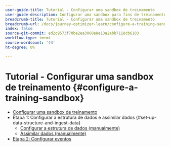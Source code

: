 ```yaml
---
user-guide-title: Tutorial - Configurar uma sandbox de treinamento
user-guide-description: Configurar uma sandbox para fins de treinamento
breadcrumb-title: Tutorial - Configurar uma sandbox de treinamento
breadcrumb-url: /docs/journey-optimizer-learn/configure-a-training-sandbox/introduction-and-prerequisites.html
index: false
source-git-commit: ed2c9573f70be2ea3060e8e13a2abb7118cb6103
workflow-type: tm+mt
source-wordcount: '44'
ht-degree: 0%

---
```



# Tutorial - Configurar uma sandbox de treinamento {#configure-a-training-sandbox}

+ [Configurar uma sandbox de treinamento](/help/tutorial-configure-a-training-sandbox/introduction-and-prerequisites.md)
+ Etapa 1: Configurar a estrutura de dados e assimilar dados {#set-up-data-structure-and-ingest-data}
   + [Configurar a estrutura de dados (manualmente)](/help/tutorial-configure-a-training-sandbox/manual-data-set-up.md)
   + [Assimilar dados (manualmente)](/help/tutorial-configure-a-training-sandbox/manual-data-ingestion.md)
+ [Etapa 2: Configurar eventos](/help/tutorial-configure-a-training-sandbox/configure-events.md)
